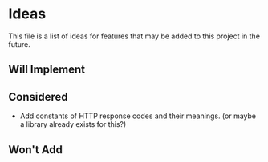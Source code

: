 # Ideas

This file is a list of ideas for features that may be added to this project in the future.

## Will Implement

## Considered

- Add constants of HTTP response codes and their meanings. (or maybe a library already exists for this?)

## Won't Add
